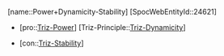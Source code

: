 ﻿---
type: TrizContradiction
aliases:
- Power+Dynamicity-Stability
license: CC BY-SA 4.0
copyright: https://github.com/SpocWeb
IsDeleted: false
IsReadOnly: false
Confidential: public
tags: 
- Triz/Contradiction
---
[name::Power+Dynamicity-Stability]
[SpocWebEntityId::24621]
+ [pro::[Triz-Power](tech/Triz/Parameter/Triz-Power.md)]
[Triz-Principle::[Triz-Dynamicity](tech/Triz/Principle/Triz-Dynamicity.md)]
- [con::[Triz-Stability](tech/Triz/Parameter/Triz-Stability.md)]

